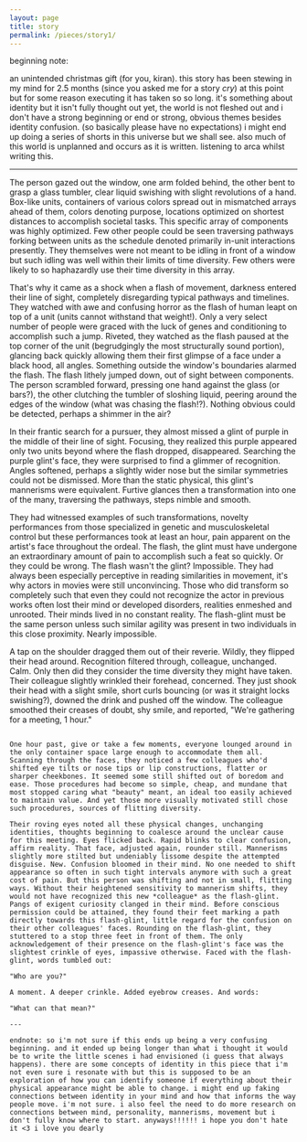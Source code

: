 ```yaml
---
layout: page
title: story
permalink: /pieces/story1/
---
```


beginning note:

an unintended christmas gift (for you, kiran). this story has been stewing in my mind for 2.5 months (since you asked me for a story *cry*) at this point but for some reason executing it has taken so so long. it's something about identity but it isn't fully thought out yet, the world is not fleshed out and i don't have a strong beginning or end or strong, obvious themes besides identity confusion. (so basically please have no expectations) i might end up doing a series of shorts in this universe but we shall see. also much of this world is unplanned and occurs as it is written. listening to arca whilst writing this.

---

The person gazed out the window, one arm folded behind, the other bent to grasp a glass tumbler, clear liquid swishing with slight revolutions of a hand. Box-like units, containers of various colors spread out in mismatched arrays ahead of them, colors denoting purpose, locations optimized on shortest distances to accomplish societal tasks. This specific array of components was highly optimized. Few other people could be seen traversing pathways forking between units as the schedule denoted primarily in-unit interactions presently. They themselves were not meant to be idling in front of a window but such idling was well within their limits of time diversity. Few others were likely to so haphazardly use their time diversity in this array.

That's why it came as a shock when a flash of movement, darkness entered their line of sight, completely disregarding typical pathways and timelines. They watched with awe and confusing horror as the flash of human leapt on top of a unit (units cannot withstand that weight!). Only a very select number of people were graced with the luck of genes and conditioning to accomplish such a jump. Riveted, they watched as the flash paused at the top corner of the unit (begrudgingly the most structurally sound portion), glancing back quickly allowing them their first glimpse of a face under a black hood, all angles. Something outside the window's boundaries alarmed the flash. The flash lithely jumped down, out of sight between components. The person scrambled forward, pressing one hand against the glass (or bars?), the other clutching the tumbler of sloshing liquid, peering around the edges of the window (what was chasing the flash!?). Nothing obvious could be detected, perhaps a shimmer in the air?

In their frantic search for a pursuer, they almost missed a glint of purple in the middle of their line of sight. Focusing, they realized this purple appeared only two units beyond where the flash dropped, disappeared. Searching the purple glint's face, they were surprised to find a glimmer of recognition. Angles softened, perhaps a slightly wider nose but the similar symmetries could not be dismissed. More than the static physical, this glint's mannerisms were equivalent. Furtive glances then a transformation into one of the many, traversing the pathways, steps nimble and smooth.

They had witnessed examples of such transformations, novelty performances from those specialized in genetic and musculoskeletal control but these performances took at least an hour, pain apparent on the artist's face throughout the ordeal. The flash, the glint must have undergone an extraordinary amount of pain to accomplish such a feat so quickly. Or they could be wrong. The flash wasn't the glint? Impossible. They had always been especially perceptive in reading similarities in movement, it's why actors in movies were still unconvincing. Those who did transform so completely such that even they could not recognize the actor in previous works often lost their mind or developed disorders, realities enmeshed and unrooted. Their minds lived in no constant reality. The flash-glint must be the same person unless such similar agility was present in two individuals in this close proximity. Nearly impossible.

A tap on the shoulder dragged them out of their reverie. Wildly, they flipped their head around. Recognition filtered through, colleague, unchanged. Calm. Only then did they consider the time diversity they might have taken. Their colleague slightly wrinkled their forehead, concerned. They just shook their head with a slight smile, short curls bouncing (or was it straight locks swishing?), downed the drink and pushed off the window. The colleague smoothed their creases of doubt, shy smile, and reported, "We're gathering for a meeting, 1 hour."

~~~

One hour past, give or take a few moments, everyone lounged around in the only container space large enough to accommodate them all. Scanning through the faces, they noticed a few colleagues who'd shifted eye tilts or nose tips or lip constructions, flatter or sharper cheekbones. It seemed some still shifted out of boredom and ease. Those procedures had become so simple, cheap, and mundane that most stopped caring what "beauty" meant, an ideal too easily achieved to maintain value. And yet those more visually motivated still chose such procedures, sources of flitting diversity.

Their roving eyes noted all these physical changes, unchanging identities, thoughts beginning to coalesce around the unclear cause for this meeting. Eyes flicked back. Rapid blinks to clear confusion, affirm reality. That face, adjusted again, rounder still. Mannerisms slightly more stilted but undeniably lissome despite the attempted disguise. New. Confusion bloomed in their mind. No one needed to shift appearance so often in such tight intervals anymore with such a great cost of pain. But this person was shifting and not in small, flitting ways. Without their heightened sensitivity to mannerism shifts, they would not have recognized this new *colleague* as the flash-glint. Pangs of exigent curiosity clanged in their mind. Before conscious permission could be attained, they found their feet marking a path directly towards this flash-glint, little regard for the confusion on their other colleagues' faces. Rounding on the flash-glint, they stuttered to a stop three feet in front of them. The only acknowledgement of their presence on the flash-glint's face was the slightest crinkle of eyes, impassive otherwise. Faced with the flash-glint, words tumbled out:

"Who are you?"

A moment. A deeper crinkle. Added eyebrow creases. And words:

"What can that mean?"

---

endnote: so i'm not sure if this ends up being a very confusing beginning. and it ended up being longer than what i thought it would be to write the little scenes i had envisioned (i guess that always happens). there are some concepts of identity in this piece that i'm not even sure i resonate with but this is supposed to be an exploration of how you can identify someone if everything about their physical appearance might be able to change. i might end up faking connections between identity in your mind and how that informs the way people move. i'm not sure. i also feel the need to do more research on connections between mind, personality, mannerisms, movement but i don't fully know where to start. anyways!!!!!! i hope you don't hate it <3 i love you dearly